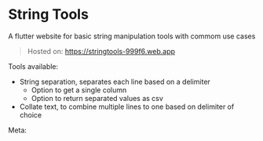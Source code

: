 # String Tools

A flutter website for basic string manipulation tools with commom use cases

> Hosted on: https://stringtools-999f6.web.app

Tools available:
- String separation, separates each line based on a delimiter
  - Option to get a single column
  - Option to return separated values as csv
- Collate text, to combine multiple lines to one based on delimiter of choice

Meta:
<title>String Tools: Split lines, join lines, list tools, replace delimiter to csv, convert csv
        Online</title>
    <meta name="description"
          content="string tools, string lines, union lists, subtract lists, string toolstation, string tools list, string tools online, string compare tools, string line tools">
    
